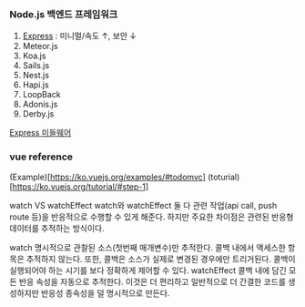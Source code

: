 ### Node.js 백엔드 프레임워크

1. [Express](https://expressjs.com/) : 미니멀/속도 ↑, 보안 ↓
8. Meteor.js
3. Koa.js
7. Sails.js
6. Nest.js
5. Hapi.js
7. LoopBack
8. Adonis.js
9. Derby.js

[Express 미들웨어](https://lakelouise.tistory.com/211)

### vue reference
(Example)[https://ko.vuejs.org/examples/#todomvc]
(toturial)[https://ko.vuejs.org/tutorial/#step-1]

watch VS watchEffect
watch와 watchEffect 둘 다 관련 작업(api call, push route 등)을 반응적으로 수행할 수 있게 해준다. 하지만 주요한 차이점은 관련된 반응형 데이터를 추적하는 방식이다.

watch
명시적으로 관찰된 소스(첫번째 매개변수)만 추적한다. 콜백 내에서 액세스한 항목은 추적하지 않는다. 또한, 콜백은 소스가 실제로 변경된 경우에만 트리거된다. 콜백이 실행되어야 하는 시기를 보다 정확하게 제어할 수 있다.
watchEffect
콜백 내에 담긴 모든 반응 속성을 자동으로 추적한다. 이것은 더 편리하고 일반적으로 더 간결한 코드를 생성하지만 반응성 종속성을 덜 명시적으로 만든다.
